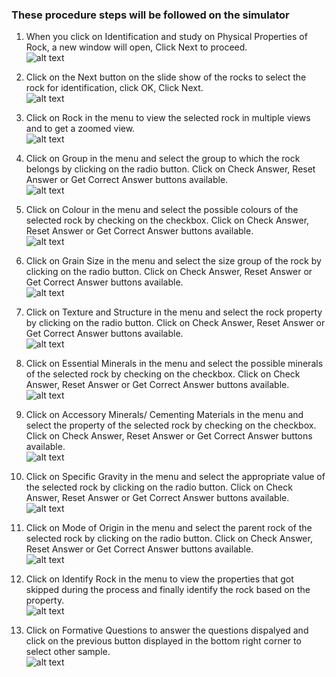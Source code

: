 ### These procedure steps will be followed on the simulator

1. When you click on Identification and study on Physical Properties of Rock, a new window will open, Click Next to proceed.<br>
![alt text](images/map5_1.PNG)<br>

2. Click on the Next button on the slide show of the rocks to select the rock for identification, click OK, Click Next.<br>
![alt text](images/map5_2.PNG)<br>

3. Click on Rock in the menu to view the selected rock in multiple views and to get a zoomed view.<br>
![alt text](images/map5_3.PNG)<br>

4. Click on Group in the menu and select the group to which the rock belongs by clicking on the radio button. Click on Check Answer, Reset Answer or Get Correct Answer buttons available.<br>
![alt text](images/map5_4.PNG)<br>

5. Click on Colour in the menu and select the possible colours of the selected rock by checking on the checkbox. Click on Check Answer, Reset Answer or Get Correct Answer buttons available.<br>
![alt text](images/map5_5.PNG)<br>

6. Click on Grain Size in the menu and select the size group of the rock by clicking on the radio button. Click on Check Answer, Reset Answer or Get Correct Answer buttons available.<br>
![alt text](images/map5_6.PNG)<br>

7. Click on Texture and Structure in the menu and select the rock property by clicking on the radio button. Click on Check Answer, Reset Answer or Get Correct Answer buttons available.<br>
![alt text](images/map5_7.PNG)<br>

8. Click on Essential Minerals in the menu and select the possible minerals of the selected rock by checking on the checkbox. Click on Check Answer, Reset Answer or Get Correct Answer buttons available.<br>
![alt text](images/map5_8.PNG)<br>

9. Click on Accessory Minerals/ Cementing Materials in the menu and select the property of the selected rock by checking on the checkbox. Click on Check Answer, Reset Answer or Get Correct Answer buttons available.<br>
![alt text](images/map5_9.PNG)<br>

10. Click on Specific Gravity in the menu and select the appropriate value of the selected rock by clicking on the radio button. Click on Check Answer, Reset Answer or Get Correct Answer buttons available.<br>
![alt text](images/map5_10.PNG)<br>

11. Click on Mode of Origin in the menu and select the parent rock of the selected rock by clicking on the radio button. Click on Check Answer, Reset Answer or Get Correct Answer buttons available.<br>
![alt text](images/map5_11.PNG)<br>

12. Click on Identify Rock in the menu to view the properties that got skipped during the process and finally identify the rock based on the property.<br>
![alt text](images/map5_12.PNG)<br>

13. Click on Formative Questions to answer the questions dispalyed and click on the previous button displayed in the bottom right corner to select other sample.<br>
![alt text](images/map5_13.PNG)<br>
